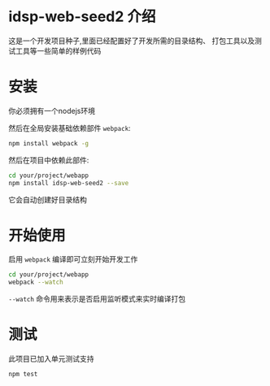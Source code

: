 # idsp-web-seed2 介绍
这是一个开发项目种子,里面已经配置好了开发所需的目录结构、
打包工具以及测试工具等一些简单的样例代码

# 安装
你必须拥有一个nodejs环境

然后在全局安装基础依赖部件 `webpack`:
```bash
npm install webpack -g
```

然后在项目中依赖此部件:
```bash
cd your/project/webapp
npm install idsp-web-seed2 --save
```

它会自动创建好目录结构

# 开始使用

启用 `webpack` 编译即可立刻开始开发工作

```bash
cd your/project/webapp
webpack --watch
```

`--watch` 命令用来表示是否启用监听模式来实时编译打包

# 测试

此项目已加入单元测试支持
```bash
npm test
```
